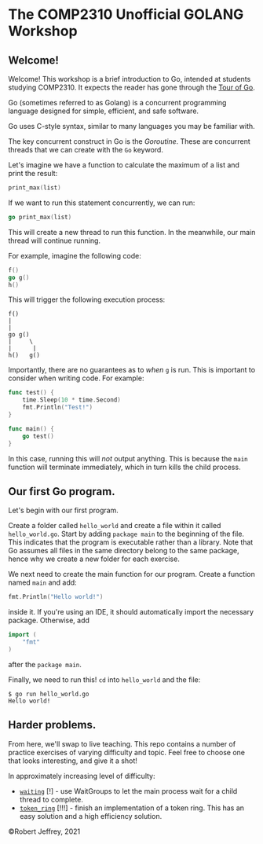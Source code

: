 # The COMP2310 Unofficial GOLANG Workshop

## Welcome!

Welcome! This workshop is a brief introduction to Go, intended at students studying COMP2310. It expects the reader has gone through the [Tour of Go](https://tour.golang.org/).

Go (sometimes referred to as Golang) is a concurrent programming language designed for simple, efficient, and safe software.

Go uses C-style syntax, similar to many languages you may be familiar with.

The key concurrent construct in Go is the *Goroutine*. These are concurrent threads that we can create with the `Go` keyword.

Let's imagine we have a function to calculate the maximum of a list and print the result:

```go
print_max(list)
```

If we want to run this statement concurrently, we can run:

```go
go print_max(list)
```

This will create a new thread to run this function. In the meanwhile, our main thread will continue running.

For example, imagine the following code:

```go
f()
go g()
h()
```

This will trigger the following execution process:

```
f()
|
|
go g()
|     \
|      |
h()   g()
```

Importantly, there are no guarantees as to *when* `g` is run. This is important to consider when writing code. For example:

```go
func test() {
	time.Sleep(10 * time.Second)
	fmt.Println("Test!")
}

func main() {
	go test()
}
```
In this case, running this will *not* output anything. This is because the `main` function will terminate immediately, which in turn kills the child process.

## Our first Go program.

Let's begin with our first program.

Create a folder called `hello_world` and create a file within it called `hello_world.go`. Start by adding `package main` to the beginning of the file. This indicates that the program is executable rather than a library. Note that Go assumes all files in the same directory belong to the same package, hence why we create a new folder for each exercise.

We next need to create the main function for our program. Create a function named `main` and add:
```go
fmt.Println("Hello world!")
```
inside it. If you're using an IDE, it should automatically import the necessary package. Otherwise, add
```go
import (
	"fmt"
)
```
after the `package main`.

Finally, we need to run this! `cd` into `hello_world` and the file:
```shell
$ go run hello_world.go
Hello world!
```

## Harder problems.

From here, we'll swap to live teaching. This repo contains a number of practice exercises of varying difficulty and topic. Feel free to choose one that looks interesting, and give it a shot!

In approximately increasing level of difficulty:
* [`waiting`](waiting/waiting.go) [!] - use WaitGroups to let the main process wait for a child thread to complete.
*  [`token_ring`](token_ring/token_ring.go) [!!!] - finish an implementation of a token ring. This has an easy solution and a high efficiency solution.

&copy;Robert Jeffrey, 2021